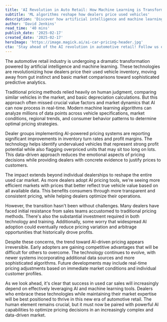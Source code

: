 ```yaml
---
title: 'AI Revolution in Auto Retail: How Machine Learning is Transforming Used Car Pricing'
subtitle: 'ML algorithms reshape how dealers price used vehicles'
description: 'Discover how artificial intelligence and machine learning are revolutionizing used car pricing strategies, helping dealers optimize inventory and improve profitability through sophisticated predictive analytics and data-driven decision making.'
author: 'David Jenkins'
read_time: '40 mins'
publish_date: '2025-02-17'
created_date: '2025-02-17'
heroImage: 'https://image.magick.ai/ai-car-pricing-header.jpg'
cta: 'Stay ahead of the AI revolution in automotive retail! Follow us on LinkedIn for the latest insights on how technology is transforming the industry. Join our community of forward-thinking automotive professionals today.'
---
```


The automotive retail industry is undergoing a dramatic transformation powered by artificial intelligence and machine learning. These technologies are revolutionizing how dealers price their used vehicle inventory, moving away from gut instinct and basic market comparisons toward sophisticated predictive analytics.

Traditional pricing methods relied heavily on human judgment, comparing similar vehicles in the market, and basic depreciation calculations. But this approach often missed crucial value factors and market dynamics that AI can now process in real-time. Modern machine learning algorithms can analyze millions of data points across vehicle specifications, market conditions, regional trends, and consumer behavior patterns to determine optimal pricing strategies.

Dealer groups implementing AI-powered pricing systems are reporting significant improvements in inventory turn rates and profit margins. The technology helps identify undervalued vehicles that represent strong profit potential while also flagging overpriced units that may sit too long on lots. This data-driven approach reduces the emotional aspects of pricing decisions while providing dealers with concrete evidence to justify prices to customers.

The impact extends beyond individual dealerships to reshape the entire used car market. As more dealers adopt AI pricing tools, we're seeing more efficient markets with prices that better reflect true vehicle value based on all available data. This benefits consumers through more transparent and consistent pricing, while helping dealers optimize their operations.

However, the transition hasn't been without challenges. Many dealers have faced initial resistance from sales teams accustomed to traditional pricing methods. There's also the substantial investment required in both technology and training. Additionally, some worry that widespread AI adoption could eventually reduce pricing variation and arbitrage opportunities that historically drove profits.

Despite these concerns, the trend toward AI-driven pricing appears irreversible. Early adopters are gaining competitive advantages that will be difficult for others to overcome. The technology continues to evolve, with newer systems incorporating additional data sources and more sophisticated algorithms. Future developments may include real-time pricing adjustments based on immediate market conditions and individual customer profiles.

As we look ahead, it's clear that success in used car sales will increasingly depend on effectively leveraging AI and machine learning tools. Dealers who embrace these technologies while maintaining their market expertise will be best positioned to thrive in this new era of automotive retail. The human element remains crucial, but it must now be paired with powerful AI capabilities to optimize pricing decisions in an increasingly complex and data-driven market.